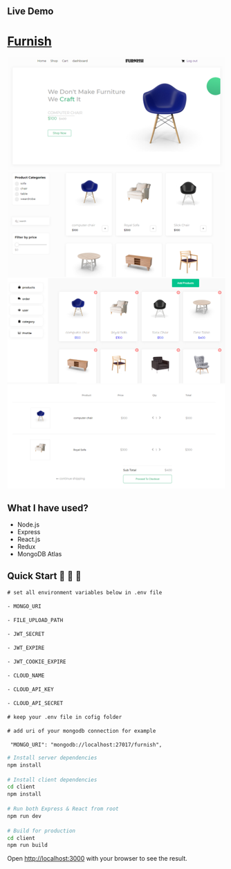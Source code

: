 ## Live Demo

# [Furnish](https://furnish-ecommerce-shop.vercel.app/)

<img src="./demo/banner.PNG">
<img src="./demo/shop.PNG">
<img src="./demo/dashboard.PNG">
<img src="./demo/cart.PNG">

## What I have used?

- Node.js
- Express
- React.js
- Redux
- MongoDB Atlas

## Quick Start 🚀 🚀 🚀

```
# set all environment variables below in .env file

- MONGO_URI

- FILE_UPLOAD_PATH

- JWT_SECRET

- JWT_EXPIRE

- JWT_COOKIE_EXPIRE

- CLOUD_NAME

- CLOUD_API_KEY

- CLOUD_API_SECRET

# keep your .env file in cofig folder

# add uri of your mongodb connection for example

 "MONGO_URI": "mongodb://localhost:27017/furnish",

```

```bash
# Install server dependencies
npm install

# Install client dependencies
cd client
npm install

# Run both Express & React from root
npm run dev

# Build for production
cd client
npm run build
```

Open [http://localhost:3000](http://localhost:3000) with your browser to see the result.
